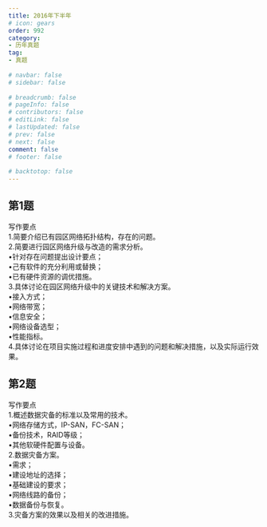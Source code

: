 ```yaml
---  
title: 2016年下半年  
# icon: gears  
order: 992  
category:  
- 历年真题  
tag:  
- 真题  
  
# navbar: false  
# sidebar: false  
  
# breadcrumb: false  
# pageInfo: false  
# contributors: false  
# editLink: false  
# lastUpdated: false  
# prev: false  
# next: false  
comment: false  
# footer: false  
  
# backtotop: false  
---  
```

## 第1题 ##

写作要点  
1.简要介绍已有园区网络拓扑结构，存在的问题。  
2.简要进行园区网络升级与改造的需求分析。  
•针对存在问题提出设计要点；  
•己有软件的充分利用或替换；  
•已有硬件资源的调优措施。  
3.具体讨论在园区网络升级中的关键技术和解决方案。  
•接入方式；  
•网络带宽；  
•信息安全；  
•网络设备选型；  
•性能指标。  
4.具体讨论在项目实施过程和进度安排中遇到的问题和解决措施，以及实际运行效果。  


## 第2题 ##

写作要点  
1.概述数据灾备的标准以及常用的技术。  
•网络存储方式，IP-SAN，FC-SAN；  
•备份技术，RAID等级；  
•其他软硬件配置与设备。  
2.数据灾备方案。  
•需求；  
•建设地址的选择；  
•基础建设的要求；  
•网络线路的备份；  
•数据备份与恢复。  
3.灾备方案的效果以及相关的改进措施。  

